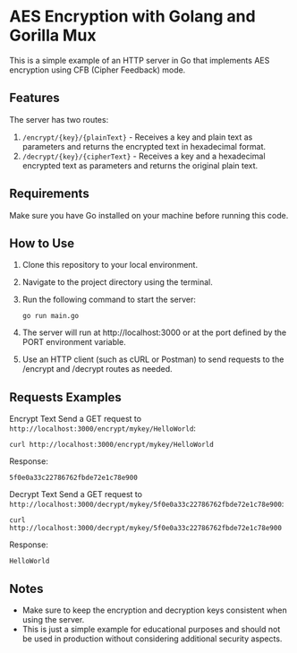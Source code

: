 # AES Encryption with Golang and Gorilla Mux

This is a simple example of an HTTP server in Go that implements AES encryption using CFB (Cipher Feedback) mode.

## Features

The server has two routes:

1. `/encrypt/{key}/{plainText}` - Receives a key and plain text as parameters and returns the encrypted text in hexadecimal format.
2. `/decrypt/{key}/{cipherText}` - Receives a key and a hexadecimal encrypted text as parameters and returns the original plain text.

## Requirements

Make sure you have Go installed on your machine before running this code.

## How to Use

1. Clone this repository to your local environment.
2. Navigate to the project directory using the terminal.
3. Run the following command to start the server:

   ```shell
   go run main.go
   ```

4. The server will run at http://localhost:3000 or at the port defined by the PORT environment variable.
5. Use an HTTP client (such as cURL or Postman) to send requests to the /encrypt and /decrypt routes as needed.

## Requests Examples

Encrypt Text
Send a GET request to `http://localhost:3000/encrypt/mykey/HelloWorld`:

```shell
curl http://localhost:3000/encrypt/mykey/HelloWorld
```

Response:
```
5f0e0a33c22786762fbde72e1c78e900
```

Decrypt Text
Send a GET request to `http://localhost:3000/decrypt/mykey/5f0e0a33c22786762fbde72e1c78e900`:

```shell
curl http://localhost:3000/decrypt/mykey/5f0e0a33c22786762fbde72e1c78e900
```

Response:
```
HelloWorld
```

## Notes
- Make sure to keep the encryption and decryption keys consistent when using the server.
- This is just a simple example for educational purposes and should not be used in production without considering additional security aspects.